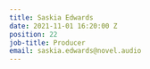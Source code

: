 ```yaml
---
title: Saskia Edwards
date: 2021-11-01 16:20:00 Z
position: 22
job-title: Producer
email: saskia.edwards@novel.audio
---
```


